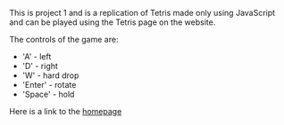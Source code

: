 This is project 1 and is a replication of Tetris made only using JavaScript and can be played using the Tetris page on the website. 

The controls of the game are: 
   - 'A' - left 
   - 'D' - right 
   - 'W' - hard drop
   - 'Enter' - rotate
   - 'Space' - hold
   
Here is a link to the <a href = "http://cs.oswego.edu/~jmeritt/ISC_250/Project_1/pages/homepage.html" >homepage </a> 
